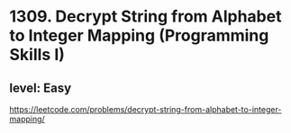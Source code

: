 # 1309. Decrypt String from Alphabet to Integer Mapping (Programming Skills I)
## level: Easy

https://leetcode.com/problems/decrypt-string-from-alphabet-to-integer-mapping/
